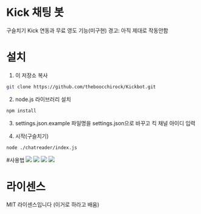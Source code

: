 # Kick 채팅 봇
구슬치기 Kick 연동과 무료 영도 기능(미구현)
경고: 아직 제대로 작동안함

# 설치

1. 이 저장소 복사
```bash
git clone https://github.com/theboocchirock/Kickbot.git
```

2. node.js 라이브러리 설치
```bash
npm install
```
3. settings.json.example 파일명을 settings.json으로 바꾸고 킥 채널 아이디 입력


4. 시작(구슬치기)
```bash
node ./chatreader/index.js
```

#사용법
<img src="https://github.com/theboocchirock/Kickbot/blob/main/marble1.png?raw=true">
<img src="https://github.com/theboocchirock/Kickbot/blob/main/marble2.png?raw=true">
<img src="https://github.com/theboocchirock/Kickbot/blob/main/marble3.png?raw=true">
<img src="https://github.com/theboocchirock/Kickbot/blob/main/marble4.png?raw=true">


# 라이센스
MIT 라이센스입니다 (이거로 하라고 배움)
